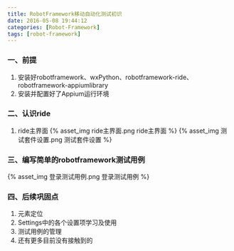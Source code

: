 ```yaml
---
title: RobotFramework移动自动化测试初识
date: 2016-05-08 19:44:12
categories: [Robot-Framework]
tags: [robot-framework]
---
```


### 一、前提
1. 安装好robotframework、wxPython、robotframework-ride、robotframework-appiumlibrary
2. 安装并配置好了Appium运行环境

<!--more-->

### 二、认识ride
1. ride主界面
{% asset_img ride主界面.png ride主界面 %}
{% asset_img 测试套件设置.png 测试套件设置 %}

### 三、编写简单的robotframework测试用例
{% asset_img 登录测试用例.png 登录测试用例 %}

### 四、后续巩固点
1. 元素定位
2. Settings中的各个设置项学习及使用
3. 测试用例的管理
4. 还有更多目前没有接触到的